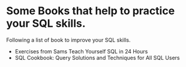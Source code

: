 # Some Books that help to practice your SQL skills.

Following a list of book to improve your SQL skills.

- Exercises from Sams Teach Yourself SQL in 24 Hours
- SQL Cookbook: Query Solutions and Techniques for All SQL Users
